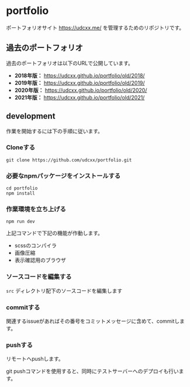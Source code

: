 # portfolio

ポートフォリオサイト https://udcxx.me/ を管理するためのリポジトリです。

## 過去のポートフォリオ

過去のポートフォリオは以下のURLで公開しています。

* **2018年版：** https://udcxx.github.io/portfolio/old/2018/
* **2019年版：** https://udcxx.github.io/portfolio/old/2019/
* **2020年版：** https://udcxx.github.io/portfolio/old/2020/
* **2021年版：** https://udcxx.github.io/portfolio/old/2021/

## development

作業を開始するには下の手順に従います。

### Cloneする

```
git clone https://github.com/udcxx/portfolio.git
```

### 必要なnpmパッケージをインストールする

```
cd portfolio
npm install
```

### 作業環境を立ち上げる

```
npm run dev
```

上記コマンドで下記の機能が作動します。

* scssのコンパイラ
* 画像圧縮
* 表示確認用のブラウザ

### ソースコードを編集する

`src` ディレクトリ配下のソースコードを編集します

### commitする

関連するissueがあればその番号をコミットメッセージに含めて、commitします。

### pushする

リモートへpushします。

git pushコマンドを使用すると、同時にテストサーバーへのデプロイも行います。

